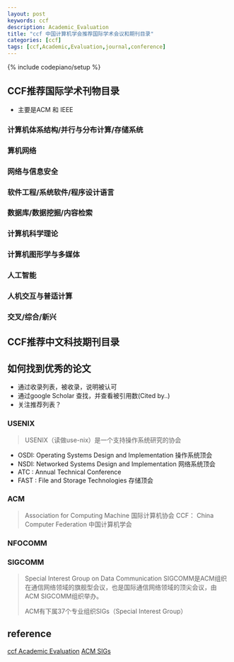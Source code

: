 ```yaml
---
layout: post
keywords: ccf 
description: Academic_Evaluation
title: "ccf 中国计算机学会推荐国际学术会议和期刊目录"
categories: [ccf]
tags: [ccf,Academic,Evaluation,journal,conference]
---
```

{% include codepiano/setup %}

## CCF推荐国际学术刊物目录

* 主要是ACM 和 IEEE

### 计算机体系结构/并行与分布计算/存储系统

### 算机网络

### 网络与信息安全

### 软件工程/系统软件/程序设计语言

### 数据库/数据挖掘/内容检索

### 计算机科学理论

### 计算机图形学与多媒体

### 人工智能

### 人机交互与普适计算

### 交叉/综合/新兴

## CCF推荐中文科技期刊目录

## 如何找到优秀的论文

* 通过收录列表，被收录，说明被认可
* 通过google Scholar 查找，并查看被引用数(Cited by..)
* 关注推荐列表？

### USENIX

> USENIX（读做use-nix）是一个支持操作系统研究的协会

* OSDI: Operating Systems Design and Implementation 操作系统顶会
* NSDI: Networked Systems Design and Implementation 网络系统顶会
* ATC : Annual Technical Conference
* FAST : File and Storage Technologies 存储顶会

### ACM

> Association for Computing Machine 国际计算机协会
> CCF： China Computer Federation 中国计算机学会

### NFOCOMM

### SIGCOMM

> Special Interest Group on Data Communication
> SIGCOMM是ACM组织在通信网络领域的旗舰型会议，也是国际通信网络领域的顶尖会议，由ACM SIGCOMM组织举办。 
>
> ACM有下属37个专业组织SIGs（Special Interest Group）

## reference

[ccf Academic Evaluation](https://www.ccf.org.cn/Academic_Evaluation/By_category/)
[ACM SIGs](https://www.acm.org/special-interest-groups/alphabetical-listing)
